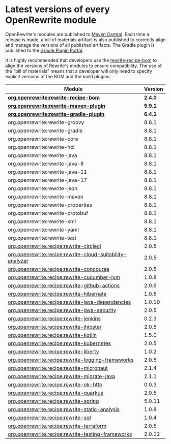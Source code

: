 # Latest versions of every OpenRewrite module

OpenRewrite's modules are published to [Maven Central](https://search.maven.org/search?q=org.openrewrite). Each time a release is made, a bill of materials artifact is also published to correctly align and manage the versions of all published artifacts. The Gradle plugin is published to the [Gradle Plugin Portal](https://plugins.gradle.org/plugin/org.openrewrite.rewrite).

It is highly recommended that developers use the [rewrite-recipe-bom](https://github.com/openrewrite/rewrite-recipe-bom) to align the versions of Rewrite's modules to ensure compatibility. The use of the "bill of materials" means that a developer will only need to specify explicit versions of the BOM and the build plugins:

| Module                                                                                                                          | Version   |
| --------------------------------------------------------------------------------------------------------------------------------| ----------|
| [**org.openrewrite:rewrite-recipe-bom**](https://github.com/openrewrite/rewrite-recipe-bom)                                     | **2.4.0** |
| [**org.openrewrite:rewrite-maven-plugin**](https://github.com/openrewrite/rewrite-maven-plugin)                                 | **5.9.1** |
| [**org.openrewrite:rewrite-gradle-plugin**](https://github.com/openrewrite/rewrite-gradle-plugin)                               | **6.4.1** |
| org.openrewrite:rewrite-groovy                                                                                                  | 8.8.1     |
| org.openrewrite:rewrite-gradle                                                                                                  | 8.8.1     |
| org.openrewrite:rewrite-core                                                                                                    | 8.8.1     |
| org.openrewrite:rewrite-hcl                                                                                                     | 8.8.1     |
| org.openrewrite:rewrite-java                                                                                                    | 8.8.1     |
| org.openrewrite:rewrite-java-8                                                                                                  | 8.8.1     |
| org.openrewrite:rewrite-java-11                                                                                                 | 8.8.1     |
| org.openrewrite:rewrite-java-17                                                                                                 | 8.8.1     |
| org.openrewrite:rewrite-json                                                                                                    | 8.8.1     |
| org.openrewrite:rewrite-maven                                                                                                   | 8.8.1     |
| org.openrewrite:rewrite-properties                                                                                              | 8.8.1     |
| org.openrewrite:rewrite-protobuf                                                                                                | 8.8.1     |
| org.openrewrite:rewrite-xml                                                                                                     | 8.8.1     |
| org.openrewrite:rewrite-yaml                                                                                                    | 8.8.1     |
| org.openrewrite:rewrite-test                                                                                                    | 8.8.1     |
| [org.openrewrite.recipe:rewrite-circleci](https://github.com/openrewrite/rewrite-circleci)                                      | 2.0.5     |
| [org.openrewrite.recipe:rewrite-cloud-suitability-analyzer](https://github.com/openrewrite/rewrite-cloud-suitability-analyzer)  | 2.0.5     |
| [org.openrewrite.recipe:rewrite-concourse](https://github.com/openrewrite/rewrite-concourse)                                    | 2.0.5     |
| [org.openrewrite.recipe:rewrite-cucumber-jvm](https://github.com/openrewrite/rewrite-cucumber-jvm)                              | 1.0.8     |
| [org.openrewrite.recipe:rewrite-github-actions](https://github.com/openrewrite/rewrite-github-actions)                          | 2.0.6     |
| [org.openrewrite.recipe:rewrite-hibernate](https://github.com/openrewrite/rewrite-hibernate)                                    | 1.0.5     |
| [org.openrewrite.recipe:rewrite-java-dependencies](https://github.com/openrewrite/rewrite-java-dependencies)                    | 1.0.10    |
| [org.openrewrite.recipe:rewrite-java-security](https://github.com/openrewrite/rewrite-java-security)                            | 2.0.5     |
| [org.openrewrite.recipe:rewrite-jenkins](https://github.com/openrewrite/rewrite-jenkins)                                        | 0.2.3     |
| [org.openrewrite.recipe:rewrite-jhipster](https://github.com/openrewrite/rewrite-jhipster)                                      | 2.0.5     |
| [org.openrewrite.recipe:rewrite-kotlin](https://github.com/openrewrite/rewrite-kotlin)                                          | 1.5.0    |
| [org.openrewrite.recipe:rewrite-kubernetes](https://github.com/openrewrite/rewrite-kubernetes)                                  | 2.0.5     |
| [org.openrewrite.recipe:rewrite-liberty](https://github.com/openrewrite/rewrite-liberty)                                        | 1.0.2     |
| [org.openrewrite.recipe:rewrite-logging-frameworks](https://github.com/openrewrite/rewrite-logging-frameworks)                  | 2.0.5     |
| [org.openrewrite.recipe:rewrite-micronaut](https://github.com/openrewrite/rewrite-micronaut)                                    | 2.1.4     |
| [org.openrewrite.recipe.rewrite-migrate-java](https://github.com/openrewrite/rewrite-migrate-java)                              | 2.1.1     |
| [org.openrewrite.recipe.rewrite-ok-http](https://github.com/openrewrite/rewrite-okhttp)                                         | 0.0.3     |
| [org.openrewrite.recipe:rewrite-quarkus](https://github.com/openrewrite/rewrite-quarkus)                                        | 2.0.5     |
| [org.openrewrite.recipe:rewrite-spring](https://github.com/openrewrite/rewrite-spring)                                          | 5.0.11    |
| [org.openrewrite.recipe:rewrite-static-analysis](https://github.com/openrewrite/rewrite-static-analysis)                        | 1.0.8     |
| [org.openrewrite.recipe:rewrite-sql](https://github.com/openrewrite/rewrite-sql)                                                | 1.0.4     |
| [org.openrewrite.recipe:rewrite-terraform](https://github.com/openrewrite/rewrite-terraform)                                    | 2.0.5     |
| [org.openrewrite.recipe:rewrite-testing-frameworks](https://github.com/openrewrite/rewrite-testing-frameworks)                  | 2.0.12    |
